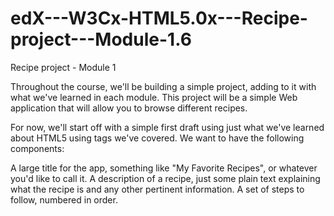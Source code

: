 # edX---W3Cx-HTML5.0x---Recipe-project---Module-1.6

Recipe project - Module 1

Throughout the course, we'll be building a simple project, adding to it with what we've learned in each module. This project will be a simple Web application that will allow you to browse different recipes.

For now, we'll start off with a simple first draft using just what we've learned about HTML5 using tags we've covered.  We want to have the following components:

A large title for the app, something like "My Favorite Recipes", or whatever you'd like to call it.
A description of a recipe, just some plain text explaining what the recipe is and any other pertinent information.
A set of steps to follow, numbered in order.
